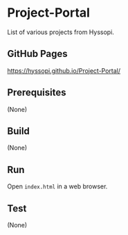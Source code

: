 # Project-Portal
List of various projects from Hyssopi.

## GitHub Pages
https://hyssopi.github.io/Project-Portal/

## Prerequisites
(None)

## Build
(None)

## Run
Open `index.html` in a web browser.

## Test
(None)
